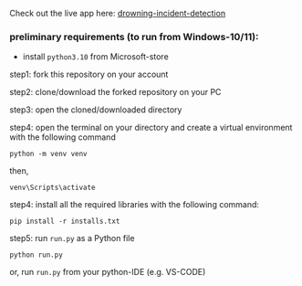 Check out the live app here: [drowning-incident-detection](https://drowning-incident-detection.streamlit.app/)
### preliminary requirements (to run from Windows-10/11):
* install `python3.10` from Microsoft-store

step1: fork this repository on your account

step2: clone/download the forked repository on your PC

step3: open the cloned/downloaded directory

step4: open the terminal on your directory and create a virtual environment with the following command

    python -m venv venv

then,

    venv\Scripts\activate

step4: install all the required libraries with the following command:

    pip install -r installs.txt

step5: run `run.py` as a Python file

    python run.py
or, run `run.py` from your python-IDE (e.g. VS-CODE)
